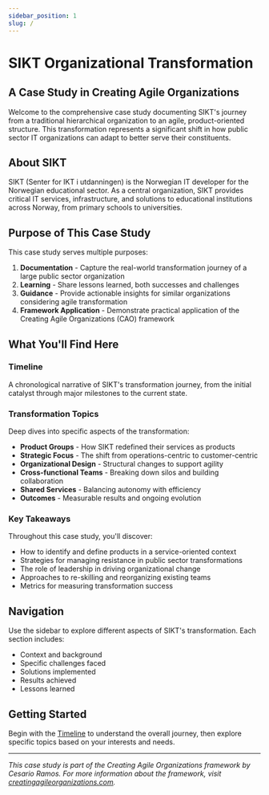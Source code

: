 ```yaml
---
sidebar_position: 1
slug: /
---
```


# SIKT Organizational Transformation

## A Case Study in Creating Agile Organizations

Welcome to the comprehensive case study documenting SIKT's journey from a traditional hierarchical organization to an agile, product-oriented structure. This transformation represents a significant shift in how public sector IT organizations can adapt to better serve their constituents.

## About SIKT

SIKT (Senter for IKT i utdanningen) is the Norwegian IT developer for the Norwegian educational sector. As a central organization, SIKT provides critical IT services, infrastructure, and solutions to educational institutions across Norway, from primary schools to universities.

## Purpose of This Case Study

This case study serves multiple purposes:

1. **Documentation** - Capture the real-world transformation journey of a large public sector organization
2. **Learning** - Share lessons learned, both successes and challenges
3. **Guidance** - Provide actionable insights for similar organizations considering agile transformation
4. **Framework Application** - Demonstrate practical application of the Creating Agile Organizations (CAO) framework

## What You'll Find Here

### Timeline
A chronological narrative of SIKT's transformation journey, from the initial catalyst through major milestones to the current state.

### Transformation Topics
Deep dives into specific aspects of the transformation:
- **Product Groups** - How SIKT redefined their services as products
- **Strategic Focus** - The shift from operations-centric to customer-centric
- **Organizational Design** - Structural changes to support agility
- **Cross-functional Teams** - Breaking down silos and building collaboration
- **Shared Services** - Balancing autonomy with efficiency
- **Outcomes** - Measurable results and ongoing evolution

### Key Takeaways

Throughout this case study, you'll discover:
- How to identify and define products in a service-oriented context
- Strategies for managing resistance in public sector transformations
- The role of leadership in driving organizational change
- Approaches to re-skilling and reorganizing existing teams
- Metrics for measuring transformation success

## Navigation

Use the sidebar to explore different aspects of SIKT's transformation. Each section includes:
- Context and background
- Specific challenges faced
- Solutions implemented
- Results achieved
- Lessons learned

## Getting Started

Begin with the [Timeline](/timeline) to understand the overall journey, then explore specific topics based on your interests and needs.

---

*This case study is part of the Creating Agile Organizations framework by Cesario Ramos. For more information about the framework, visit [creatingagileorganizations.com](https://creatingagileorganizations.com/).*